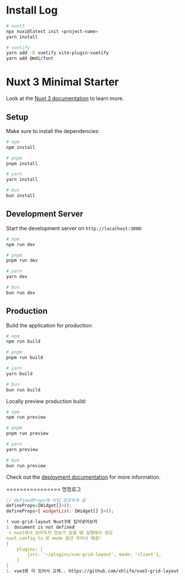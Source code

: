 # Install Log
```bash
# nuxt3
npx nuxi@latest init <project-name>
yarn install

# vuetify
yarn add -D vuetify vite-plugin-vuetify
yarn add @mdi/font


```

# Nuxt 3 Minimal Starter

Look at the [Nuxt 3 documentation](https://nuxt.com/docs/getting-started/introduction) to learn more.

## Setup

Make sure to install the dependencies:

```bash
# npm
npm install

# pnpm
pnpm install

# yarn
yarn install

# bun
bun install
```

## Development Server

Start the development server on `http://localhost:3000`:

```bash
# npm
npm run dev

# pnpm
pnpm run dev

# yarn
yarn dev

# bun
bun run dev
```

## Production

Build the application for production:

```bash
# npm
npm run build

# pnpm
pnpm run build

# yarn
yarn build

# bun
bun run build
```

Locally preview production build:

```bash
# npm
npm run preview

# pnpm
pnpm run preview

# yarn
yarn preview

# bun
bun run preview
```

Check out the [deployment documentation](https://nuxt.com/docs/getting-started/deployment) for more information.


================
멍청로그
```js
// definedProps에 타입 멍청하게 씀
defineProps<IWidget[]>();
defineProps<{ widgetList: IWidget[] }>();
```
```md
! vue-grid-layout Nuxt3에 집어넣어보자
1. document is not defined
 > nuxt에서 브라우저 정보가 없을 떄 실행해서 생김
nuxt.config.ts 로 mode 옵션 주어서 해결!
{
    plugins: [
        {src: '~/plugins/vue-grid-layout', mode: 'client'},
    ]
}
1. vue3용 이 있어서 교체.. https://github.com/xhlife/vue3-grid-layout
```